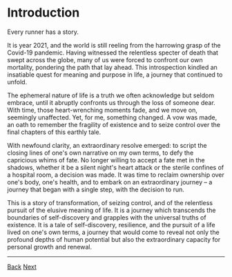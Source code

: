 # Introduction

Every runner has a story.

It is year 2021, and the world is still reeling from the harrowing grasp of the Covid-19 pandemic. Having witnessed the relentless specter of death that swept across the globe, many of us were forced to confront our own mortality, pondering the path that lay ahead. This introspection kindled an insatiable quest for meaning and purpose in life, a journey that continued to unfold.

The ephemeral nature of life is a truth we often acknowledge but seldom embrace, until it abruptly confronts us through the loss of someone dear. With time, those heart-wrenching moments fade, and we move on, seemingly unaffected. Yet, for me, something changed. A vow was made, an oath to remember the fragility of existence and to seize control over the final chapters of this earthly tale.

With newfound clarity, an extraordinary resolve emerged: to script the closing lines of one's own narrative on my own terms, to defy the capricious whims of fate. No longer willing to accept a fate met in the shadows, whether it be a silent night's heart attack or the sterile confines of a hospital room, a decision was made. It was time to reclaim ownership over one's body, one's health, and to embark on an extraordinary journey – a journey that began with a single step, with the decision to run.

This is a story of transformation, of seizing control, and of the relentless pursuit of the elusive meaning of life. It is a journey which transcends the boundaries of self-discovery and grapples with the universal truths of existence. It is a tale of self-discovery, resilience, and the pursuit of a life lived on one's own terms, a journey that would come to reveal not only the profound depths of human potential but also the extraordinary capacity for personal growth and renewal. 

<hr/>

[Back](./)              [Next](Background)
